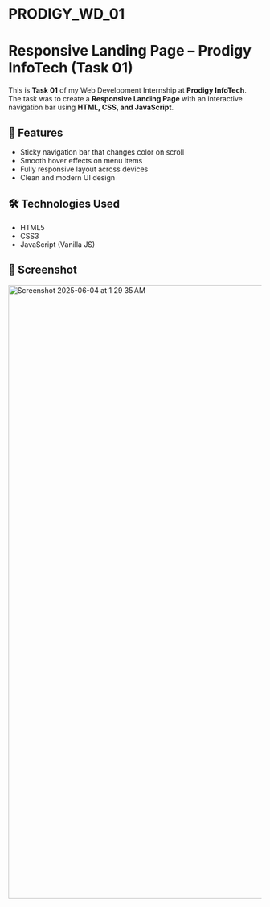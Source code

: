 # PRODIGY_WD_01

# Responsive Landing Page – Prodigy InfoTech (Task 01)

This is **Task 01** of my Web Development Internship at **Prodigy InfoTech**.  
The task was to create a **Responsive Landing Page** with an interactive navigation bar using **HTML, CSS, and JavaScript**.

## 🚀 Features

- Sticky navigation bar that changes color on scroll
- Smooth hover effects on menu items
- Fully responsive layout across devices
- Clean and modern UI design

## 🛠 Technologies Used

- HTML5
- CSS3
- JavaScript (Vanilla JS)

## 📸 Screenshot

<img width="1220" alt="Screenshot 2025-06-04 at 1 29 35 AM" src="https://github.com/user-attachments/assets/3b2656fb-53f1-4f5b-adc2-04c417013768" />





